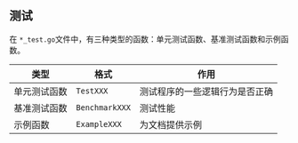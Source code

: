 ## 测试

在 `*_test.go`文件中，有三种类型的函数：单元测试函数、基准测试函数和示例函数。

| 类型         | 格式           | 作用                           |
| ------------ | -------------- | ------------------------------ |
| 单元测试函数 | `TestXXX`      | 测试程序的一些逻辑行为是否正确 |
| 基准测试函数 | `BenchmarkXXX` | 测试性能                       |
| 示例函数     | `ExampleXXX`   | 为文档提供示例                 |

